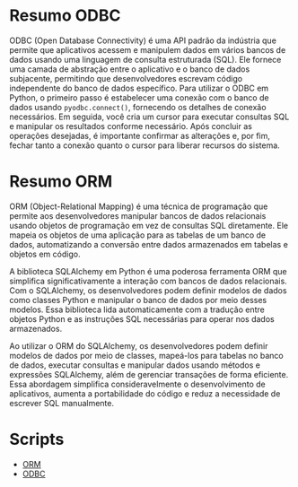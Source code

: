 # Resumo ODBC
ODBC (Open Database Connectivity) é uma API padrão da indústria que permite que aplicativos acessem e manipulem dados em vários bancos de dados usando uma linguagem de consulta estruturada (SQL). Ele fornece uma camada de abstração entre o aplicativo e o banco de dados subjacente, permitindo que desenvolvedores escrevam código independente do banco de dados específico. Para utilizar o ODBC em Python, o primeiro passo é estabelecer uma conexão com o banco de dados usando `pyodbc.connect()`, fornecendo os detalhes de conexão necessários. Em seguida, você cria um cursor para executar consultas SQL e manipular os resultados conforme necessário. Após concluir as operações desejadas, é importante confirmar as alterações e, por fim, fechar tanto a conexão quanto o cursor para liberar recursos do sistema.

# Resumo ORM
ORM (Object-Relational Mapping) é uma técnica de programação que permite aos desenvolvedores manipular bancos de dados relacionais usando objetos de programação em vez de consultas SQL diretamente. Ele mapeia os objetos de uma aplicação para as tabelas de um banco de dados, automatizando a conversão entre dados armazenados em tabelas e objetos em código.

A biblioteca SQLAlchemy em Python é uma poderosa ferramenta ORM que simplifica significativamente a interação com bancos de dados relacionais. Com o SQLAlchemy, os desenvolvedores podem definir modelos de dados como classes Python e manipular o banco de dados por meio desses modelos. Essa biblioteca lida automaticamente com a tradução entre objetos Python e as instruções SQL necessárias para operar nos dados armazenados. 

Ao utilizar o ORM do SQLAlchemy, os desenvolvedores podem definir modelos de dados por meio de classes, mapeá-los para tabelas no banco de dados, executar consultas e manipular dados usando métodos e expressões SQLAlchemy, além de gerenciar transações de forma eficiente. Essa abordagem simplifica consideravelmente o desenvolvimento de aplicativos, aumenta a portabilidade do código e reduz a necessidade de escrever SQL manualmente.

# Scripts
- [ORM](script-orm.py)
- [ODBC](script-odbc.py)

